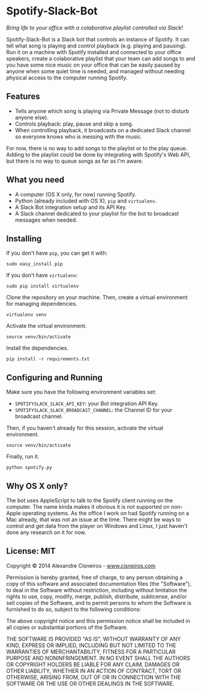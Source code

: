 # Spotify-Slack-Bot

*Bring life to your office with a colaborative playlist controlled via Slack!*

Spotify-Slack-Bot is a Slack bot that controls an instance of Spotify.  It can tell what song is playing and control playback (e.g. playing and pausing).  Run it on a machine with Spotify installed and connected to your office speakers, create a colaborative playlist that your team can add songs to and you have some nice music on your office that can be easily paused by anyone when some quiet time is needed, and managed without needing physical access to the computer running Spotify.

## Features

* Tells anyone which song is playing via Private Message (not to disturb anyone else).
* Controls playback: play, pause and skip a song.
* When controlling playback, it broadcasts on a dedicated Slack channel so everyone knows who is messing with the music.

For now, there is no way to add songs to the playlist or to the play queue.  Adding to the playlist could be done by integrating with Spotify's Web API, but there is no way to queue songs as far as I'm aware.

## What you need

* A computer (OS X only, for now) running Spotify.
* Python (already included with OS X), `pip` and `virtualenv`.
* A Slack Bot integration setup and its API Key.
* A Slack channel dedicated to your playlist for the bot to broadcast messages when needed.

## Installing

If you don't have `pip`, you can get it with:

```shell
sudo easy_install pip
```

If you don't have `virtualenv`:

```shell
sudo pip install virtualenv
```

Clone the repository on your machine.  Then, create a virtual environment for managing dependencies.

```shell
virtualenv venv
```

Activate the virtual environment.

```shell
source venv/bin/activate
```

Install the dependencies.

```shell
pip install -r requirements.txt
```

## Configuring and Running

Make sure you have the following environment variables set:

* `SPOTIFYSLACK_SLACK_API_KEY`: your Bot integration API Key.
* `SPOTIFYSLACK_SLACK_BROADCAST_CHANNEL`: the Channel ID for your broadcast channel.

Then, if you haven't already for this session, activate the virtual environment.

```shell
source venv/bin/activate
```

Finally, run it.

```shell
python spotify.py
```

## Why OS X only?

The bot uses AppleScript to talk to the Spotify client running on the computer.  The name kinda makes it obvious it is not supported on non-Apple operating systems.  As the office I work on had Spotify running on a Mac already, that was not an issue at the time.  There might be ways to control and get data from the player on Windows and Linux, I just haven't done any research on it for now.

## License: MIT

Copyright © 2014 Alexandre Cisneiros - www.cisneiros.com

Permission is hereby granted, free of charge, to any person obtaining a copy of this software and associated documentation files (the "Software"), to deal in the Software without restriction, including without limitation the rights to use, copy, modify, merge, publish, distribute, sublicense, and/or sell copies of the Software, and to permit persons to whom the Software is furnished to do so, subject to the following conditions:

The above copyright notice and this permission notice shall be included in all copies or substantial portions of the Software.

THE SOFTWARE IS PROVIDED "AS IS", WITHOUT WARRANTY OF ANY KIND, EXPRESS OR IMPLIED, INCLUDING BUT NOT LIMITED TO THE WARRANTIES OF MERCHANTABILITY, FITNESS FOR A PARTICULAR PURPOSE AND NONINFRINGEMENT. IN NO EVENT SHALL THE AUTHORS OR COPYRIGHT HOLDERS BE LIABLE FOR ANY CLAIM, DAMAGES OR OTHER LIABILITY, WHETHER IN AN ACTION OF CONTRACT, TORT OR OTHERWISE, ARISING FROM, OUT OF OR IN CONNECTION WITH THE SOFTWARE OR THE USE OR OTHER DEALINGS IN THE SOFTWARE.
